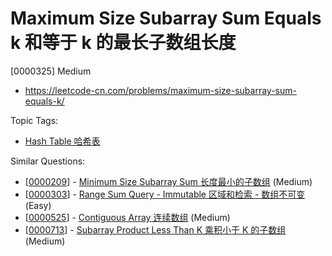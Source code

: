 # Maximum Size Subarray Sum Equals k 和等于 k 的最长子数组长度

[0000325] Medium

- https://leetcode-cn.com/problems/maximum-size-subarray-sum-equals-k/

Topic Tags:

- [Hash Table 哈希表](https://leetcode-cn.com/tag/hash-table/)

Similar Questions:

- [[0000209](https://leetcode-cn.com/problems/minimum-size-subarray-sum/)] - [Minimum Size Subarray Sum 长度最小的子数组](./0000209.minimum-size-subarray-sum.md) (Medium)
- [[0000303](https://leetcode-cn.com/problems/range-sum-query-immutable/)] - [Range Sum Query - Immutable 区域和检索 - 数组不可变](./0000303.range-sum-query-immutable.md) (Easy)
- [[0000525](https://leetcode-cn.com/problems/contiguous-array/)] - [Contiguous Array 连续数组](./0000525.contiguous-array.md) (Medium)
- [[0000713](https://leetcode-cn.com/problems/subarray-product-less-than-k/)] - [Subarray Product Less Than K 乘积小于 K 的子数组](./0000713.subarray-product-less-than-k.md) (Medium)
